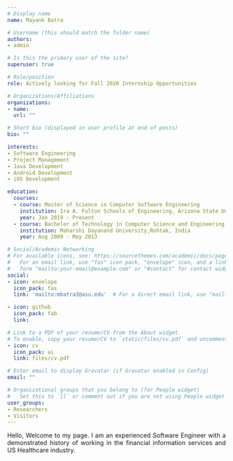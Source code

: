 ```yaml
---
# Display name
name: Mayank Batra

# Username (this should match the folder name)
authors:
- admin

# Is this the primary user of the site?
superuser: true

# Role/position
role: Actively looking for Fall 2020 Internship Opportunities

# Organizations/Affiliations
organizations:
- name: 
  url: ""

# Short bio (displayed in user profile at end of posts)
bio: ""

interests:
- Software Engineering
- Project Management
- Java Development
- Android Development
- iOS Development

education:
  courses:
  - course: Master of Science in Computer Software Engineering
    institution: Ira A. Fulton Schools of Engineering, Arizona State University, Tempe, Arizona, USA
    year: Jan 2019 - Present
  - course: Bachelor of Technology in Computer Science and Engineering
    institution: Maharshi Dayanand University,Rohtak, India
    year: Aug 2009 - May 2013

# Social/Academic Networking
# For available icons, see: https://sourcethemes.com/academic/docs/page-builder/#icons
#   For an email link, use "fas" icon pack, "envelope" icon, and a link in the
#   form "mailto:your-email@example.com" or "#contact" for contact widget.
social:
- icon: envelope
  icon_pack: fas
  link: 'mailto:mbatra3@asu.edu'  # For a direct email link, use "mailto:test@example.org".

- icon: github
  icon_pack: fab
  link: 

# Link to a PDF of your resume/CV from the About widget.
# To enable, copy your resume/CV to `static/files/cv.pdf` and uncomment the lines below.
- icon: cv
  icon_pack: ai
  link: files/cv.pdf

# Enter email to display Gravatar (if Gravatar enabled in Config)
email: ""

# Organizational groups that you belong to (for People widget)
#   Set this to `[]` or comment out if you are not using People widget.
user_groups:
- Researchers
- Visitors
---
```


<p style='text-align: justify;'> Hello, Welcome to my page. I am an experienced Software Engineer with a demonstrated history of working in the financial information services and US Healthcare industry.</p>


